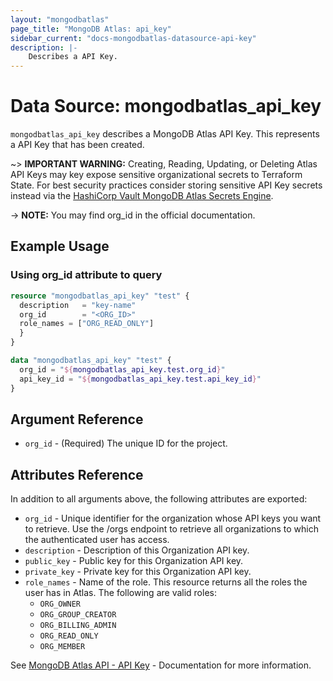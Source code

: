 ```yaml
---
layout: "mongodbatlas"
page_title: "MongoDB Atlas: api_key"
sidebar_current: "docs-mongodbatlas-datasource-api-key"
description: |-
    Describes a API Key.
---
```


# Data Source: mongodbatlas_api_key

`mongodbatlas_api_key` describes a MongoDB Atlas API Key. This represents a API Key that has been created.

~> **IMPORTANT WARNING:**  Creating, Reading, Updating, or Deleting Atlas API Keys may key expose sensitive organizational secrets to Terraform State. For best security practices consider storing sensitive API Key secrets instead via the [HashiCorp Vault MongoDB Atlas Secrets Engine](https://developer.hashicorp.com/vault/docs/secrets/mongodbatlas).

-> **NOTE:** You may find org_id in the official documentation.

## Example Usage

### Using org_id attribute to query
```terraform
resource "mongodbatlas_api_key" "test" {
  description   = "key-name"
  org_id        = "<ORG_ID>"
  role_names = ["ORG_READ_ONLY"]
  }
}

data "mongodbatlas_api_key" "test" {
  org_id = "${mongodbatlas_api_key.test.org_id}"
  api_key_id = "${mongodbatlas_api_key.test.api_key_id}"
}
```

## Argument Reference

* `org_id` - (Required) The unique ID for the project.

## Attributes Reference

In addition to all arguments above, the following attributes are exported:

* `org_id` - Unique identifier for the organization whose API keys you want to retrieve. Use the /orgs endpoint to retrieve all organizations to which the authenticated user has access.
* `description` - Description of this Organization API key.
* `public_key` - Public key for this Organization API key.
* `private_key` - Private key for this Organization API key.
* `role_names` - Name of the role. This resource returns all the roles the user has in Atlas.
The following are valid roles:
  * `ORG_OWNER`
  * `ORG_GROUP_CREATOR`
  * `ORG_BILLING_ADMIN`
  * `ORG_READ_ONLY`
  * `ORG_MEMBER`
    
See [MongoDB Atlas API - API Key](https://www.mongodb.com/docs/atlas/reference/api-resources-spec/#tag/Programmatic-API-Keys/operation/returnOneOrganizationApiKey) - Documentation for more information.
